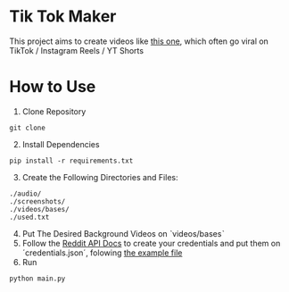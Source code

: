 # Tik Tok Maker

This project aims to create videos like [this one](https://www.youtube.com/shorts/0VWmqFBeQyc), which often go viral on TikTok / Instagram Reels / YT Shorts

# How to Use

1. Clone Repository

```
git clone
```

2. Install Dependencies

```
pip install -r requirements.txt
```

3. Create the Following Directories and Files:

```
./audio/
./screenshots/
./videos/bases/
./used.txt
```

4. Put The Desired Background Videos on ˋvideos/basesˋ
5. Follow the [Reddit API Docs](https://github.com/reddit-archive/reddit/wiki/API) to create your credentials and put them on ´credentials.json´, folowing [the example file](./credentials.json.example)
6. Run

```
python main.py
```
